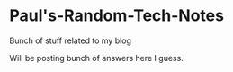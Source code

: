 # Paul's-Random-Tech-Notes
Bunch of stuff related to my blog

Will be posting bunch of answers here I guess.

